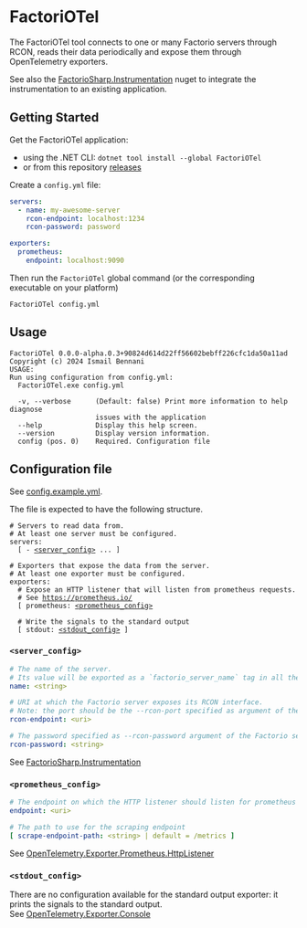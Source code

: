 # FactoriOTel

The FactoriOTel tool connects to one or many Factorio servers through RCON, reads their data periodically and expose them through OpenTelemetry exporters.

See also the [FactorioSharp.Instrumentation](https://github.com/FactorioSharp/FactorioSharp.Instrumentation) nuget to integrate the instrumentation to an existing application.

## Getting Started

Get the FactoriOTel application:
- using the .NET CLI: `dotnet tool install --global FactoriOTel`
- or from this repository [releases](https://github.com/FactorioSharp/FactoriOTel/releases)

Create a `config.yml` file:
```yml
servers:
  - name: my-awesome-server
    rcon-endpoint: localhost:1234
    rcon-password: password

exporters:
  prometheus:
    endpoint: localhost:9090
```

Then run the `FactoriOTel` global command (or the corresponding executable on your platform)   

```
FactoriOTel config.yml
```

## Usage

```
FactoriOTel 0.0.0-alpha.0.3+90824d614d22ff56602bebff226cfc1da50a11ad
Copyright (c) 2024 Ismail Bennani
USAGE:
Run using configuration from config.yml:
  FactoriOTel.exe config.yml

  -v, --verbose      (Default: false) Print more information to help diagnose
                     issues with the application
  --help             Display this help screen.
  --version          Display version information.
  config (pos. 0)    Required. Configuration file
```

## Configuration file

See [config.example.yml](https://github.com/FactorioSharp/FactoriOTel/blob/main/config.example.yml).

The file is expected to have the following structure.

<pre><code class="language-yaml"># Servers to read data from.
# At least one server must be configured.
servers:
  [ - <a href="#server_config">&lt;server_config&gt;</a> ... ]

# Exporters that expose the data from the server.
# At least one exporter must be configured.
exporters:
  # Expose an HTTP listener that will listen from prometheus requests.
  # See <a href="https://prometheus.io/">https://prometheus.io/</a>
  [ prometheus: <a href="#prometheus_config">&lt;prometheus_config&gt;</a> 

  # Write the signals to the standard output 
  [ stdout: <a href="#stdout_config">&lt;stdout_config&gt;</a> ]
</code></pre>

### `<server_config>`

```yml
# The name of the server. 
# Its value will be exported as a `factorio_server_name` tag in all the measurements from the server
name: <string> 

# URI at which the Factorio server exposes its RCON interface.
# Note: the port should be the --rcon-port specified as argument of the Factorio server command
rcon-endpoint: <uri>

# The password specified as --rcon-password argument of the Factorio server command
rcon-password: <string>
```

See [FactorioSharp.Instrumentation](https://github.com/FactorioSharp/FactorioSharp.Instrumentation)

### `<prometheus_config>`

```yml
# The endpoint on which the HTTP listener should listen for prometheus requests
endpoint: <uri>

# The path to use for the scraping endpoint
[ scrape-endpoint-path: <string> | default = /metrics ]
```

See [OpenTelemetry.Exporter.Prometheus.HttpListener](https://github.com/open-telemetry/opentelemetry-dotnet/blob/main/src/OpenTelemetry.Exporter.Prometheus.HttpListener/README.md)

### `<stdout_config>`

There are no configuration available for the standard output exporter: it prints the signals to the standard output. \
See [OpenTelemetry.Exporter.Console](https://github.com/open-telemetry/opentelemetry-dotnet/blob/main/src/OpenTelemetry.Exporter.Console/README.md)